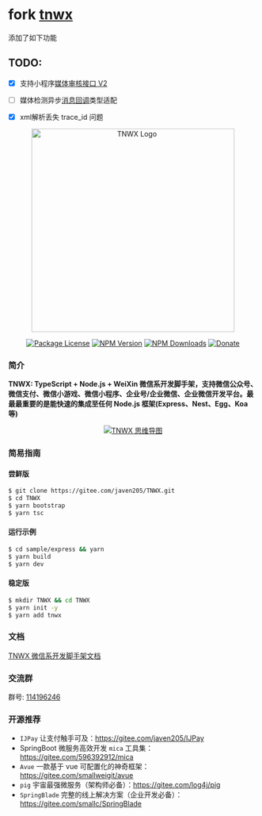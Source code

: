 # fork [tnwx](https://github.com/Javen205/TNWX)
添加了如下功能
## TODO:
- [x] 支持小程序[媒体审核接口 V2](https://developers.weixin.qq.com/miniprogram/dev/OpenApiDoc/sec-center/sec-check/mediaCheckAsync.html)
- [ ] 媒体检测异步[消息回调](https://developers.weixin.qq.com/miniprogram/dev/OpenApiDoc/sec-center/sec-check/mediaCheckAsync.html#%E5%BC%82%E6%AD%A5%E6%A3%80%E6%B5%8B%E7%BB%93%E6%9E%9C%E6%8E%A8%E9%80%81)类型适配
- [x] xml解析丢失 trace_id 问题



<p align="center">
  <a href="https://www.npmjs.com/package/tnwx" target="blank"><img src="https://gitee.com/javen205/TNWX/raw/master/assets/img/logo.png" width="410" alt="TNWX Logo" /></a>
</p>
 <p align="center">
 <a href="https://www.npmjs.com/package/tnwx" target="_blank"><img src="https://img.shields.io/npm/l/tnwx.svg?style=flat-square" alt="Package License" /></a>
<a href="https://www.npmjs.com/package/tnwx" target="_blank"><img src="https://img.shields.io/npm/v/tnwx.svg?style=flat-square" alt="NPM Version" /></a>
<a href="https://www.npmjs.com/package/tnwx" target="_blank"><img src="https://img.shields.io/npm/dt/tnwx.svg?style=flat-square" alt="NPM Downloads" /></a>
<a href="https://github.com/Javen205/donate" target="_blank"><img src="https://img.shields.io/badge/Donate-WeChat-%23ff3f59.svg?style=flat-square" alt="Donate"/></a>
</p>

### 简介

**TNWX: TypeScript + Node.js + WeiXin 微信系开发脚手架，支持微信公众号、微信支付、微信小游戏、微信小程序、企业号/企业微信、企业微信开发平台。最最最重要的是能快速的集成至任何 Node.js 框架(Express、Nest、Egg、Koa 等)**

<p align="center">
  <a href="https://javen205.gitee.io/tnwx" target="blank"><img src="https://gitee.com/javen205/TNWX/raw/master/assets/img/tnwx-mind.png"  alt="TNWX 思维导图" /></a>
</p>

### 简易指南

#### 尝鲜版

```bash
$ git clone https://gitee.com/javen205/TNWX.git
$ cd TNWX
$ yarn bootstrap
$ yarn tsc
```

#### 运行示例

```bash
$ cd sample/express && yarn
$ yarn build
$ yarn dev
```

#### 稳定版

```bash
$ mkdir TNWX && cd TNWX
$ yarn init -y
$ yarn add tnwx
```

### 文档

[TNWX 微信系开发脚手架文档](https://javen205.gitee.io/tnwx)

### 交流群

群号: [114196246](https:shang.qq.com/wpa/qunwpa?idkey=a1e4fd8c71008961bd4fc8eeea224e726afd5e5eae7bf1d96d3c77897388bf24)

### 开源推荐

- `IJPay` 让支付触手可及：https://gitee.com/javen205/IJPay
- SpringBoot 微服务高效开发 `mica` 工具集：https://gitee.com/596392912/mica
- `Avue` 一款基于 vue 可配置化的神奇框架：https://gitee.com/smallweigit/avue
- `pig` 宇宙最强微服务（架构师必备）：https://gitee.com/log4j/pig
- `SpringBlade` 完整的线上解决方案（企业开发必备）：https://gitee.com/smallc/SpringBlade
